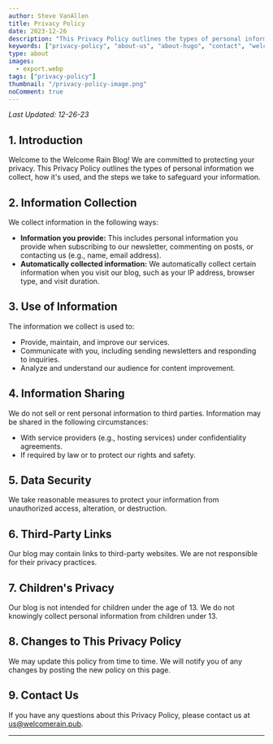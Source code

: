 ```yaml
---
author: Steve VanAllen
title: Privacy Policy
date: 2023-12-26
description: "This Privacy Policy outlines the types of personal information we collect, how it's used, and the steps we take to safeguard your information."
keywords: ["privacy-policy", "about-us", "about-hugo", "contact", "welcome-rain", "health", "wealth", "relationships"]
type: about
images:
  - export.webp
tags: ["privacy-policy"]
thumbnail: "/privacy-policy-image.png"
noComment: true
---
```


_Last Updated: 12-26-23_

## 1. Introduction

Welcome to the Welcome Rain Blog! We are committed to protecting your privacy. This Privacy Policy outlines the types of personal information we collect, how it's used, and the steps we take to safeguard your information.

## 2. Information Collection

We collect information in the following ways:
- **Information you provide:** This includes personal information you provide when subscribing to our newsletter, commenting on posts, or contacting us (e.g., name, email address).
- **Automatically collected information:** We automatically collect certain information when you visit our blog, such as your IP address, browser type, and visit duration.

## 3. Use of Information

The information we collect is used to:
- Provide, maintain, and improve our services.
- Communicate with you, including sending newsletters and responding to inquiries.
- Analyze and understand our audience for content improvement.

## 4. Information Sharing

We do not sell or rent personal information to third parties. Information may be shared in the following circumstances:
- With service providers (e.g., hosting services) under confidentiality agreements.
- If required by law or to protect our rights and safety.

## 5. Data Security

We take reasonable measures to protect your information from unauthorized access, alteration, or destruction.

## 6. Third-Party Links

Our blog may contain links to third-party websites. We are not responsible for their privacy practices.

## 7. Children's Privacy

Our blog is not intended for children under the age of 13. We do not knowingly collect personal information from children under 13.

## 8. Changes to This Privacy Policy

We may update this policy from time to time. We will notify you of any changes by posting the new policy on this page.

## 9. Contact Us

If you have any questions about this Privacy Policy, please contact us at us@welcomerain.pub.

---